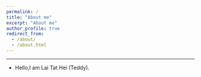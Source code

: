 ```yaml
---
permalink: /
title: "About me"
excerpt: "About me"
author_profile: true
redirect_from: 
  - /about/
  - /about.html
---
```


** **  

* Hello,I am Lai Tat Hei (Teddy).
